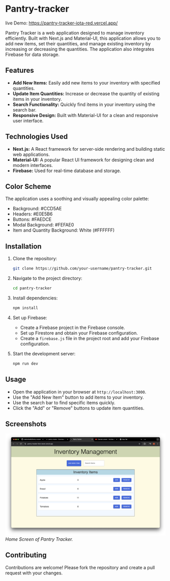 # Pantry-tracker

live Demo: https://pantry-tracker-iota-red.vercel.app/


Pantry Tracker is a web application designed to manage inventory efficiently. Built with Next.js and Material-UI, this application allows you to add new items, set their quantities, and manage existing inventory by increasing or decreasing the quantities. The application also integrates Firebase for data storage.

## Features

- **Add New Items:** Easily add new items to your inventory with specified quantities.
- **Update Item Quantities:** Increase or decrease the quantity of existing items in your inventory.
- **Search Functionality:** Quickly find items in your inventory using the search bar.
- **Responsive Design:** Built with Material-UI for a clean and responsive user interface.

## Technologies Used

- **Next.js:** A React framework for server-side rendering and building static web applications.
- **Material-UI:** A popular React UI framework for designing clean and modern interfaces.
- **Firebase:** Used for real-time database and storage.


## Color Scheme
The application uses a soothing and visually appealing color palette:

- Background: #CCD5AE
- Headers: #E0E5B6
- Buttons: #FAEDCE
- Modal Background: #FEFAE0
- Item and Quantity Background: White (#FFFFFF)




## Installation

1. Clone the repository:
   ```bash
   git clone https://github.com/your-username/pantry-tracker.git
   ```
2. Navigate to the project directory:
   ```bash
   cd pantry-tracker
   ```
3. Install dependencies:
   ```bash
   npm install
   ```
4. Set up Firebase:

   - Create a Firebase project in the Firebase console.
   - Set up Firestore and obtain your Firebase configuration.
   - Create a `firebase.js` file in the project root and add your Firebase configuration.

5. Start the development server:
   ```bash
   npm run dev
   ```

## Usage

- Open the application in your browser at `http://localhost:3000`.
- Use the "Add New Item" button to add items to your inventory.
- Use the search bar to find specific items quickly.
- Click the "Add" or "Remove" buttons to update item quantities.

## Screenshots

![Home Screen](./home.png)
_Home Screen of Pantry Tracker._

## Contributing

Contributions are welcome! Please fork the repository and create a pull request with your changes.
